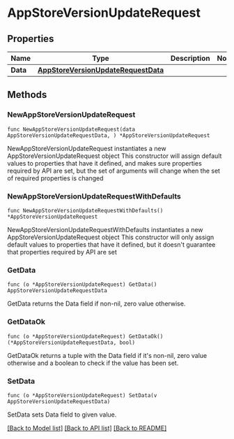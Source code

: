 # AppStoreVersionUpdateRequest

## Properties

Name | Type | Description | Notes
------------ | ------------- | ------------- | -------------
**Data** | [**AppStoreVersionUpdateRequestData**](AppStoreVersionUpdateRequestData.md) |  | 

## Methods

### NewAppStoreVersionUpdateRequest

`func NewAppStoreVersionUpdateRequest(data AppStoreVersionUpdateRequestData, ) *AppStoreVersionUpdateRequest`

NewAppStoreVersionUpdateRequest instantiates a new AppStoreVersionUpdateRequest object
This constructor will assign default values to properties that have it defined,
and makes sure properties required by API are set, but the set of arguments
will change when the set of required properties is changed

### NewAppStoreVersionUpdateRequestWithDefaults

`func NewAppStoreVersionUpdateRequestWithDefaults() *AppStoreVersionUpdateRequest`

NewAppStoreVersionUpdateRequestWithDefaults instantiates a new AppStoreVersionUpdateRequest object
This constructor will only assign default values to properties that have it defined,
but it doesn't guarantee that properties required by API are set

### GetData

`func (o *AppStoreVersionUpdateRequest) GetData() AppStoreVersionUpdateRequestData`

GetData returns the Data field if non-nil, zero value otherwise.

### GetDataOk

`func (o *AppStoreVersionUpdateRequest) GetDataOk() (*AppStoreVersionUpdateRequestData, bool)`

GetDataOk returns a tuple with the Data field if it's non-nil, zero value otherwise
and a boolean to check if the value has been set.

### SetData

`func (o *AppStoreVersionUpdateRequest) SetData(v AppStoreVersionUpdateRequestData)`

SetData sets Data field to given value.



[[Back to Model list]](../README.md#documentation-for-models) [[Back to API list]](../README.md#documentation-for-api-endpoints) [[Back to README]](../README.md)


